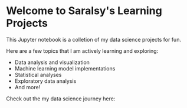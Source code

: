 # Welcome to Saralsy's Learning Projects

This Jupyter notebook is a colletion of my data science projects for fun.

Here are a few topics that I am actively learning and exploring:

- Data analysis and visualization
- Machine learning model implementations
- Statistical analyses
- Exploratory data analysis
- And more!

Check out the my data science journey here:

```{tableofcontents}

```
